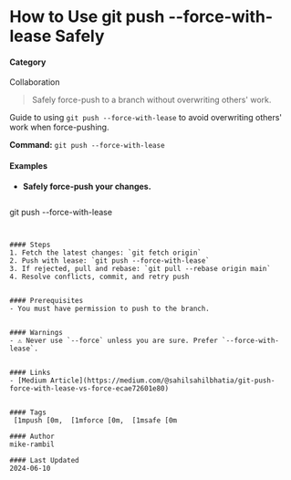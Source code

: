 # How to Use git push --force-with-lease Safely


#### Category
Collaboration
> Safely force-push to a branch without overwriting others' work.

Guide to using `git push --force-with-lease` to avoid overwriting others' work when force-pushing.

**Command:** `git push --force-with-lease`

#### Examples
- **Safely force-push your changes.**

  ```sh
git push --force-with-lease
```


#### Steps
1. Fetch the latest changes: `git fetch origin`
2. Push with lease: `git push --force-with-lease`
3. If rejected, pull and rebase: `git pull --rebase origin main`
4. Resolve conflicts, commit, and retry push


#### Prerequisites
- You must have permission to push to the branch.


#### Warnings
- ⚠️ Never use `--force` unless you are sure. Prefer `--force-with-lease`.


#### Links
- [Medium Article](https://medium.com/@sahilsahilbhatia/git-push-force-with-lease-vs-force-ecae72601e80)


#### Tags
 [1mpush [0m,  [1mforce [0m,  [1msafe [0m

#### Author
mike-rambil

#### Last Updated
2024-06-10
